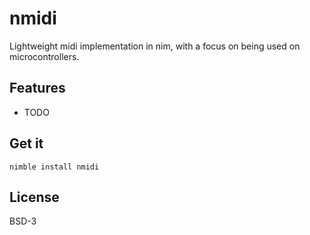 # nmidi

Lightweight midi implementation in nim, with a focus on being used on 
microcontrollers.

## Features

- TODO

## Get it

```commandline
nimble install nmidi
```

## License

BSD-3